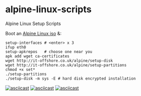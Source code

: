 # alpine-linux-scripts
Alpine Linux Setup Scripts

Boot an [Alpine Linux iso](http://alpinelinux.org/downloads/) &:

    setup-interfaces # <enter> x 3
    ifup eth0
    setup-apkrepos   # choose one near you
    apk add wget ca-certificates
    wget http://it-offshore.co.uk/alpine/setup-disk
    wget http://it-offshore.co.uk/alpine/setup-partitions
    chmod +x set*
    ./setup-partitions
    ./setup-disk -m sys -E # hard disk encrypted installation

[![asciicast](https://asciinema.org/a/18354.png)](https://asciinema.org/a/18354)
[![asciicast](https://asciinema.org/a/18130.png)](https://asciinema.org/a/18130)
[![asciicast](https://asciinema.org/a/22619.png)](https://asciinema.org/a/22619)
